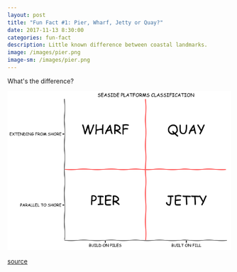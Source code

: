```yaml
---
layout: post
title: "Fun Fact #1: Pier, Wharf, Jetty or Quay?"
date: 2017-11-13 8:30:00
categories: fun-fact
description: Little known difference between coastal landmarks.
image: /images/pier.png
image-sm: /images/pier.png
---
```



What's the difference?


![png](/images/pier.png)


[source](https://github.com/mrpozzi/mrpozzi.github.io/blob/master/notebooks/PiersFunFacts.ipynb)

